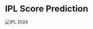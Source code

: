 <H1>IPL Score Prediction</H1>

![IPL 2024](https://images.news18.com/ibnlive/uploads/2023/11/ipl_2024_live_updates-2023-11-a9b6336a8f392bf8b04374ba46914130.jpg?impolicy=website&width=640&height=480)
